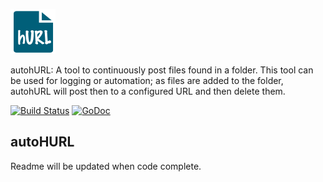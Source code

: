 ![logo](media/logo72.png)

autohURL: A tool to continuously post files found in a folder. This tool can be used for logging or automation; as files are added to the folder, autohURL will post then to a configured URL and then delete them.

[![Build Status](https://travis-ci.org/ancientlore/autohurl.svg?branch=master)](https://travis-ci.org/ancientlore/autohurl)
[![GoDoc](https://godoc.org/github.com/ancientlore/autohurl?status.svg)](https://godoc.org/github.com/ancientlore/autohurl)


## autoHURL

Readme will be updated when code complete.
